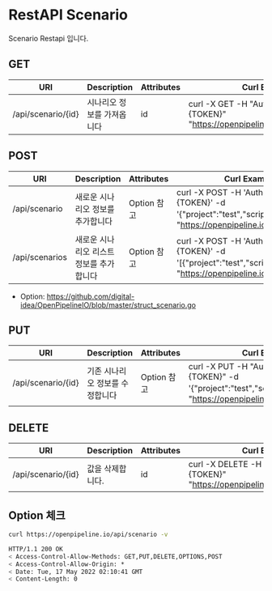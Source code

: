 # RestAPI Scenario

Scenario Restapi 입니다.

## GET

| URI | Description | Attributes | Curl Example |
| --- | --- | --- | --- |
|/api/scenario/{id}|시나리오 정보를 가져옵니다|id|curl -X GET -H "Authorization: Basic {TOKEN}" "https://openpipeline.io/api/scenario/{id}"

## POST

| URI | Description | Attributes | Curl Example |
| --- | --- | --- | --- |
| /api/scenario | 새로운 시나리오 정보를 추가합니다 | Option 참고 | curl -X POST -H 'Authorization: Basic {TOKEN}' -d '{"project":"test","script":"씬 내용"}' "https://openpipeline.io/api/scenario"
| /api/scenarios | 새로운 시나리오 리스트 정보를 추가합니다 | Option 참고 | curl -X POST -H 'Authorization: Basic {TOKEN}' -d '[{"project":"test","script":"씬 내용"}]' "https://openpipeline.io/api/scenarios"

- Option: https://github.com/digital-idea/OpenPipelineIO/blob/master/struct_scenario.go

## PUT

| URI | Description | Attributes | Curl Example |
| --- | --- | --- | --- |
|/api/scenario/{id}|기존 시나리오 정보를 수정합니다| Option 참고 |curl -X PUT -H "Authorization: Basic {TOKEN}" -d '{"project":"test","script":"씬 내용"}' "https://openpipeline.io/api/scenario/{id}"

## DELETE

| URI | Description | Attributes | Curl Example |
| --- | --- | --- | --- |
|/api/scenario/{id}|값을 삭제합니다.|id|curl -X DELETE -H "Authorization: Basic {TOKEN}" "https://openpipeline.io/api/scenario/{id}"

## Option 체크

```bash
curl https://openpipeline.io/api/scenario -v
```

```bash
HTTP/1.1 200 OK
< Access-Control-Allow-Methods: GET,PUT,DELETE,OPTIONS,POST
< Access-Control-Allow-Origin: *
< Date: Tue, 17 May 2022 02:10:41 GMT
< Content-Length: 0
```
